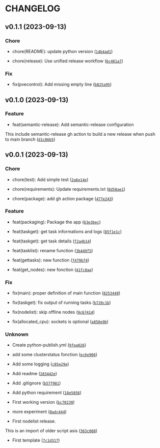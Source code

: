 # CHANGELOG



## v0.1.1 (2023-09-13)

### Chore

* chore(README): update python version ([`14b4ad1`](https://github.com/enix/pvecontrol/commit/14b4ad17cc2245db9540915c4fd1cf30acba1a80))

* chore(release): Use unified release workflow ([`6c481a7`](https://github.com/enix/pvecontrol/commit/6c481a7f81c755fd685d6111071469955b0660a9))

### Fix

* fix(pvecontrol): Add missing empty line ([`b825a95`](https://github.com/enix/pvecontrol/commit/b825a9516a48c70a950cb8faf4bd9113f981ccbc))


## v0.1.0 (2023-09-13)

### Feature

* feat(semantic-release): Add semantic-release configuration

This include semantic-release gh action to build a new release when push
to main branch ([`d1c86b5`](https://github.com/enix/pvecontrol/commit/d1c86b513fc3ab7a6b402b0156cd1b16b8481d4e))


## v0.0.1 (2023-09-13)

### Chore

* chore(test): Add simple test ([`2a6e14e`](https://github.com/enix/pvecontrol/commit/2a6e14e663023df32e333cdf917228179eba1b40))

* chore(requirements): Update requirements.txt ([`8d58ae1`](https://github.com/enix/pvecontrol/commit/8d58ae1fec5dd0810250bde2beedb365fcf09352))

* chore(package): add gh action package ([`477e243`](https://github.com/enix/pvecontrol/commit/477e243f41abc8cfe9621f601210dcf65d49df97))

### Feature

* feat(packaging): Package the app ([`63e3bec`](https://github.com/enix/pvecontrol/commit/63e3bec60619d4db58077265fac4746d90213c24))

* feat(taskget): get task informations and logs ([`85f1e1c`](https://github.com/enix/pvecontrol/commit/85f1e1c38fcdf5dddf47810453c09bcb69adaf2f))

* feat(taskget): get task details ([`f2a4b14`](https://github.com/enix/pvecontrol/commit/f2a4b143c145a5a60ccebd8404ab11cc32652158))

* feat(tasklist): rename function ([`3b449f5`](https://github.com/enix/pvecontrol/commit/3b449f56ce8ca939e17e15f1ee3fcd04c61c2b52))

* feat(gettasks): new function ([`f479bf4`](https://github.com/enix/pvecontrol/commit/f479bf475506219623ff178eee3e5d8ccce5c1a2))

* feat(get_nodes): new fonction ([`41fc8ae`](https://github.com/enix/pvecontrol/commit/41fc8aefdd7dfe314e4f836a9dbb3013105489c6))

### Fix

* fix(main): proper definition of main function ([`8253449`](https://github.com/enix/pvecontrol/commit/8253449163635a2f32f2e1e74dd76208b2beb853))

* fix(taskget): fix output of running tasks ([`b720c1b`](https://github.com/enix/pvecontrol/commit/b720c1b30cf71dae66ce0828f84d45d497d4d2cb))

* fix(nodelist): skip offline nodes ([`9c67414`](https://github.com/enix/pvecontrol/commit/9c6741488365555f8a578eb029e4fead3dae47e5))

* fix(allocated_cpu): sockets is optional ([`a858e9b`](https://github.com/enix/pvecontrol/commit/a858e9b5d00f6dd6c848d27e1a135bb42f23eff4))

### Unknown

* Create python-publish.yml ([`9fea026`](https://github.com/enix/pvecontrol/commit/9fea026976cadd99a3807575af8f3405d455fa15))

* add some clusterstatus fonction ([`ec6e906`](https://github.com/enix/pvecontrol/commit/ec6e906ee15018a8f6c3040cb7f8af5583d18b5e))

* Add some logging ([`c85e29e`](https://github.com/enix/pvecontrol/commit/c85e29e4e9ce30df199f5d5b503fde4b787e1060))

* Add readme ([`283442e`](https://github.com/enix/pvecontrol/commit/283442e12707b26f906bd2cfe528226ca8098dab))

* Add .gitignore ([`b57f981`](https://github.com/enix/pvecontrol/commit/b57f9818f626bc8772f88b5f972b797271d08bf2))

* Add python requirement ([`18e5856`](https://github.com/enix/pvecontrol/commit/18e58563a42e239ea09c01c8f5bd9ce25ecd8843))

* First working version ([`bc70239`](https://github.com/enix/pvecontrol/commit/bc70239c56a902cdebe15e4307eab2194b5e8d32))

* more experiment ([`8adc444`](https://github.com/enix/pvecontrol/commit/8adc44409f57cbf72f35b66315719c6f15ace8c6))

* First nodelist release.

This is an import of older script asis ([`363c088`](https://github.com/enix/pvecontrol/commit/363c0888028ad46f8af26f836e4f798e892895ff))

* First template ([`7c1d317`](https://github.com/enix/pvecontrol/commit/7c1d317ad9bea0f84bc01d6aac59424e8ed83fda))
